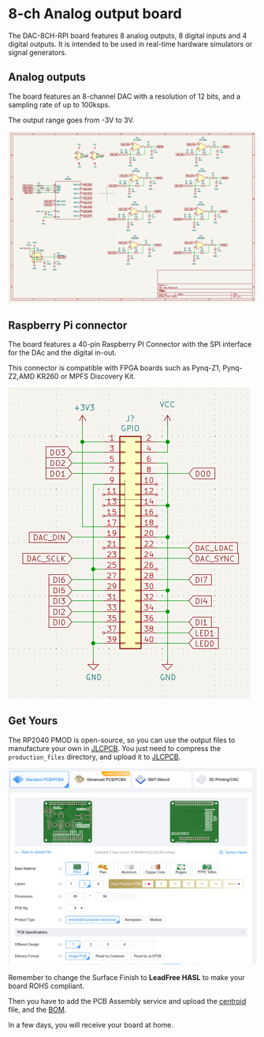 # 8-ch Analog output board

The DAC-8CH-RPI board features 8 analog outputs, 8 digital inputs and 4 digital outputs. It is intended to be used in real-time hardware simulators or signal generators. 

## Analog outputs

The board features an 8-channel DAC with a resolution of 12 bits, and a sampling rate of up to 100ksps. 

The output range goes from -3V to 3V.

![](./doc/dac.png)

## Raspberry Pi connector

The board features a 40-pin Raspberry PI Connector with the SPI interface for the DAc and the digital in-out.

This connector is compatible with FPGA boards such as Pynq-Z1, Pynq-Z2,AMD KR260 or MPFS Discovery Kit.

![](./doc/rpi_conn.png)

## Get Yours

The RP2040 PMOD is open-source, so you can use the output files to manufacture your own in [JLCPCB](https://jlcpcb.com/?from=controlpath). You just need to compress the `production_files` directory, and upload it to [JLCPCB](https://jlcpcb.com/?from=controlpath). 

![](./doc/jlcpcb.png)

Remember to change the Surface Finish to **LeadFree HASL** to make your board ROHS compliant.

Then you have to add the PCB Assembly service and upload the [centroid](./kicad/production_files/ohsim_hat_pos.csv) file, and the [BOM](./kicad/production_files/bom.csv). 

In a few days, you will receive your board at home. 